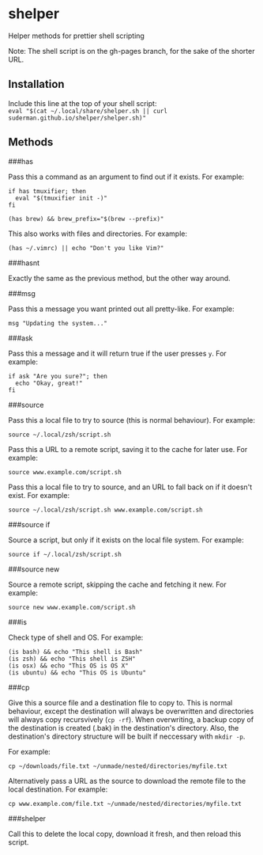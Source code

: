 # shelper

Helper methods for prettier shell scripting  

Note: The shell script is on the gh-pages branch, for the sake of the shorter URL.  

## Installation  

Include this line at the top of your shell script:  
`eval "$(cat ~/.local/share/shelper.sh || curl suderman.github.io/shelper/shelper.sh)"`  

## Methods

###has  

Pass this a command as an argument to find out if it exists. For
example:

```
if has tmuxifier; then  
  eval "$(tmuxifier init -)"  
fi
```

```
(has brew) && brew_prefix="$(brew --prefix)"
```

This also works with files and directories. For example:  

```
(has ~/.vimrc) || echo "Don't you like Vim?"
```  

###hasnt  

Exactly the same as the previous method, but the other way around.  

###msg  

Pass this a message you want printed out all pretty-like. For example:  

```
msg "Updating the system..."  
```

###ask  

Pass this a message and it will return true if the user presses `y`. For
example:  

```
if ask "Are you sure?"; then  
  echo "Okay, great!"
fi
```

###source    

Pass this a local file to try to source (this is normal behaviour). 
For example:

```
source ~/.local/zsh/script.sh    
```  

Pass this a URL to a remote script, saving it to the cache for later 
use. For example:

```
source www.example.com/script.sh  
```  

Pass this a local file to try to source, and an URL to fall back on 
if it doesn't exist. For example:  

```
source ~/.local/zsh/script.sh www.example.com/script.sh  
```

###source if   

Source a script, but only if it exists on the local file system. For
example:

```
source if ~/.local/zsh/script.sh  
```

###source new  

Source a remote script, skipping the cache and fetching it new. For
example:

```
source new www.example.com/script.sh  
```

###is  

Check type of shell and OS. For example:  

```
(is bash) && echo "This shell is Bash"    
(is zsh) && echo "This shell is ZSH"    
(is osx) && echo "This OS is OS X"    
(is ubuntu) && echo "This OS is Ubuntu"    
```

###cp    

Give this a source file and a destination file to copy to. This is normal behaviour, except the destination will always be overwritten and directories will always copy recursvively (`cp -rf`).  When overwriting, a backup copy of the destination is created (.bak) in the destination's directory. Also, the destination's directory structure will be built if neccessary with `mkdir -p`.  

For example:

```
cp ~/downloads/file.txt ~/unmade/nested/directories/myfile.txt   
```  

Alternatively pass a URL as the source to download the remote file to the local destination. For example:

```
cp www.example.com/file.txt ~/unmade/nested/directories/myfile.txt   
```  


###shelper

Call this to delete the local copy, download it fresh, and then reload
this script.

